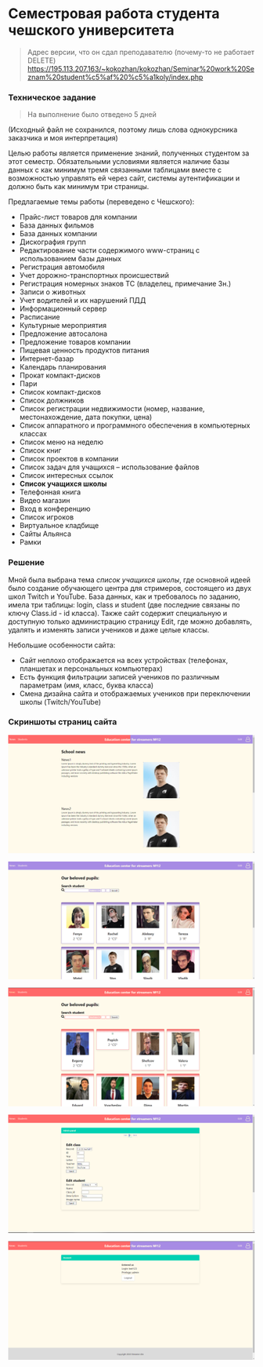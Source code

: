 # Семестровая работа студента чешского университета

> Адрес версии, что он сдал преподавателю (почему-то не работает DELETE) https://195.113.207.163/~kokozhan/kokozhan/Seminar%20work%20Seznam%20student%c5%af%20%c5%a1koly/index.php

### Техническое задание
> На выполнение было отведено 5 дней

(Исходный файл не сохранился, поэтому лишь слова однокурсника заказчика и моя интерпретация)

Целью работы является применение знаний, полученных студентом за этот семестр. 
Обязательными условиями является наличие базы данных с как минимум тремя связанными таблицами вместе с возможностью управлять ей через сайт, системы аутентификации и должно быть как минимум три страницы.

Предлагаемые темы работы (переведено с Чешского):
- Прайс-лист товаров для компании
- База данных фильмов 
- База данных компании
- Дискография групп
- Редактирование части содержимого www-страниц с использованием базы данных
- Регистрация автомобиля
- Учет дорожно-транспортных происшествий
- Регистрация номерных знаков ТС (владелец, примечание Зн.)
- Записи о животных
- Учет водителей и их нарушений ПДД
- Информационный сервер
- Расписание
- Культурные мероприятия
- Предложение автосалона
- Предложение товаров компании
- Пищевая ценность продуктов питания
- Интернет-базар
- Календарь планирования
- Прокат компакт-дисков
- Пари
- Список компакт-дисков
- Список должников
- Список регистрации недвижимости (номер, название, местонахождение, дата покупки, цена)
- Список аппаратного и программного обеспечения в компьютерных классах
- Список меню на неделю
- Список книг
- Список проектов в компании
- Список задач для учащихся – использование файлов
- Список интересных ссылок
- **Список учащихся школы**
- Телефонная книга
- Видео магазин
- Вход в конференцию
- Список игроков
- Виртуальное кладбище
- Сайты Альянса
- Рамки

### Решение

Мной была выбрана тема *список учащихся школы*, где основной идеей было создание обучающего центра для стримеров, состоящего из двух школ Twitch и YouTube. База данных, как и требовалось по заданию, имела три таблицы: login, class и student (две последние связаны по ключу Class.id - id класса). Также сайт содержит специальную и доступную только администрацию страницу Edit, где можно добавлять, удалять и изменять записи учеников и даже целые классы.

Небольшие особенности сайта:

- Сайт неплохо отображается на всех устройствах (телефонах, планшетах и персональных компьютерах)
- Есть функция фильтрации записей учеников по различным параметрам (имя, класс, буква класса)
- Смена дизайна сайта и отображаемых учеников при переключении школы (Twitch/YouTube)


### Скриншоты страниц сайта

![Main](images/main.png)

![style1](images/style1.png)

![style2](images/style2.png)

![style2](images/edit.png)

![style2](images/login.png)

